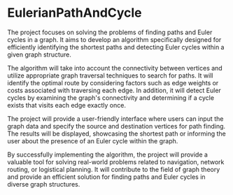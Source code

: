 # EulerianPathAndCycle
The project focuses on solving the problems of finding paths and Euler cycles in a graph. It aims to develop an algorithm specifically designed for efficiently identifying the shortest paths and detecting Euler cycles within a given graph structure.

The algorithm will take into account the connectivity between vertices and utilize appropriate graph traversal techniques to search for paths. It will identify the optimal route by considering factors such as edge weights or costs associated with traversing each edge. In addition, it will detect Euler cycles by examining the graph's connectivity and determining if a cycle exists that visits each edge exactly once.

The project will provide a user-friendly interface where users can input the graph data and specify the source and destination vertices for path finding. The results will be displayed, showcasing the shortest path or informing the user about the presence of an Euler cycle within the graph.

By successfully implementing the algorithm, the project will provide a valuable tool for solving real-world problems related to navigation, network routing, or logistical planning. It will contribute to the field of graph theory and provide an efficient solution for finding paths and Euler cycles in diverse graph structures.
